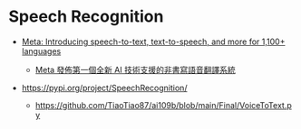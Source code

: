 # Speech Recognition

* [Meta: Introducing speech-to-text, text-to-speech, and more for 1,100+ languages](https://ai.facebook.com/blog/ai-translation-hokkien/)
    * [Meta 發佈第一個全新 AI 技術支援的非書寫語音翻譯系統](https://ai.facebook.com/blog/ai-translation-hokkien/)

* https://pypi.org/project/SpeechRecognition/
    * https://github.com/TiaoTiao87/ai109b/blob/main/Final/VoiceToText.py
